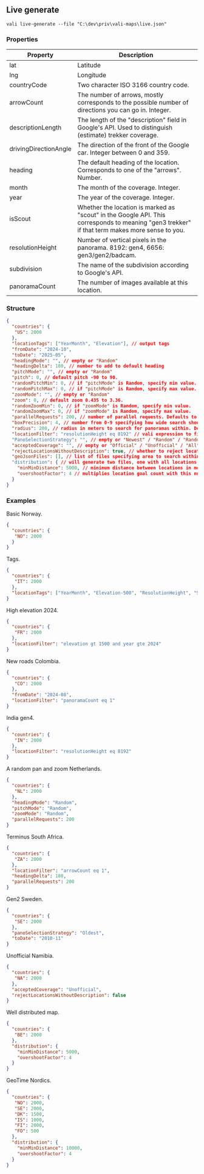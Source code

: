 ## Live generate
`vali live-generate --file "C:\dev\priv\vali-maps\live.json"`

### Properties
| Property              | Description
|-----------------|-----------------------------------------------
| lat                   | Latitude
| lng                   | Longitude
| countryCode           | Two character ISO 3166 country code.
| arrowCount            | The number of arrows, mostly corresponds to the possible number of directions you can go in. Integer.
| descriptionLength     | The length of the "description" field in Google's API. Used to distinguish (estimate) trekker coverage.
| drivingDirectionAngle | The direction of the front of the Google car. Integer between 0 and 359.
| heading               | The default heading of the location. Corresponds to one of the "arrows". Number.
| month                 | The month of the coverage. Integer.
| year                  | The year of the coverage. Integer.
| isScout               | Whether the location is marked as "scout" in the Google API. This corresponds to meaning "gen3 trekker" if that term makes more sense to you.
| resolutionHeight      | Number of vertical pixels in the panorama. 8192: gen4, 6656: gen3/gen2/badcam.
| subdivision           | The name of the subdivision according to Google's API.
| panoramaCount         | The number of images available at this location.

### Structure
```json
{
  "countries": {
   "US": 2000
  },
  "locationTags": ["YearMonth", "Elevation"], // output tags
  "fromDate": "2024-10",
  "toDate": "2025-05",
  "headingMode": "", // empty or "Random"
  "headingDelta": 180, // number to add to default heading
  "pitchMode": "", // empty or "Random"
  "pitch": 0, // default pitch -90 to 90.
  "randomPitchMin": 0, // if "pitchMode" is Random, specify min value.
  "randomPitchMax": 0, // if "pitchMode" is Random, specify max value.
  "zoomMode": "", // empty or "Random"
  "zoom": 0, // default zoom 0.435 to 3.36.
  "randomZoomMin": 0, // if "zoomMode" is Random, specify min value.
  "randomZoomMax": 0, // if "zoomMode" is Random, specify max value.
  "parallelRequests": 200, // number of parallel requests. Defaults to 100.
  "boxPrecision": 4, // number from 0-9 specifying how wide search should be from known points on roads in the world. Higher number is wider. Defaults to 4.
  "radius": 200, // radius in meters to search for panoramas within. Defaults to 100.
  "locationFilter": "resolutionHeight eq 8192" // vali expression to filter locations. See available 'properties' above and syntax/operators on the main vali documentation page.
  "PanoSelectionStrategy": "", // empty or "Newest" / "Random" / "RandomNotNewest" / "RandomAvoidNewest" / "RandomNotOldest" / "RandomAvoidOldest" / "SecondNewest" / "Oldest" / "SecondOldest"
  "acceptedCoverage": "", // empty or "Official" / "Unofficial" / "All"
  "rejectLocationsWithoutDescription": true, // whether to reject locations with no description. Defaults to true.
  "geoJsonFiles": [], // list of files specifying area to search within. example: ["c:\\priv\\vali-maps\\florida.geojson"]
  "distribution": { // will generate two files, one with all locations and one with a distributed subset of locations.
    "minMinDistance": 5000, // minimum distance between locations in meters.
    "overshootFactor": 4 // multiplies location goal count with this number as total location count before doing location distribution
  }
}
```

### Examples

Basic Norway.
```json
{
  "countries": {
   "NO": 2000
  }
}
```
Tags.
```json
{
  "countries": {
   "IT": 2000
  },
  "locationTags": ["YearMonth", "Elevation-500", "ResolutionHeight", "Season"]
}
```
High elevation 2024.
```json
{
  "countries": {
   "FR": 2000
  },
  "locationFilter": "elevation gt 1500 and year gte 2024"
}
```
New roads Colombia.
```json
{
  "countries": {
   "CO": 2000
  },
  "fromDate": "2024-08",
  "locationFilter": "panoramaCount eq 1"
}
```
India gen4.
```json
{
  "countries": {
   "IN": 2000
  },
  "locationFilter": "resolutionHeight eq 8192"
}
```
A random pan and zoom Netherlands.
```json
{
  "countries": {
   "NL": 2000
  },
  "headingMode": "Random",
  "pitchMode": "Random",
  "zoomMode": "Random",
  "parallelRequests": 200
}
```
Terminus South Africa.
```json
{
  "countries": {
   "ZA": 2000
  },
  "locationFilter": "arrowCount eq 1",
  "headingDelta": 180,
  "parallelRequests": 200
}
```
Gen2 Sweden.
```json
{
  "countries": {
   "SE": 2000
  },
  "panoSelectionStrategy": "Oldest",
  "toDate": "2010-11"
}
```
Unofficial Namibia.
```json
{
  "countries": {
   "NA": 2000
  },
  "acceptedCoverage": "Unofficial",
  "rejectLocationsWithoutDescription": false
}
```
Well distributed map.
```json
{
  "countries": {
   "BE": 2000
  },
  "distribution": {
    "minMinDistance": 5000,
    "overshootFactor": 4
  }
}
```
GeoTime Nordics.
```json
{
  "countries": {
   "NO": 2000,
   "SE": 2000,
   "DK": 1500,
   "IS": 1000,
   "FI": 2000,
   "FO": 500
  },
  "distribution": {
    "minMinDistance": 10000,
    "overshootFactor": 4
  }
}
```
